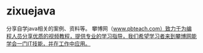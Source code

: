 # zixuejava
分享自学java相关的案例、资料等。
攀博网（www.pbteach.com）致力于为编程人员分享优质的视频教程，提供专业的学习指导，我们希望学习者来到攀博网能学会一门IT技能，并在工作中应用。
